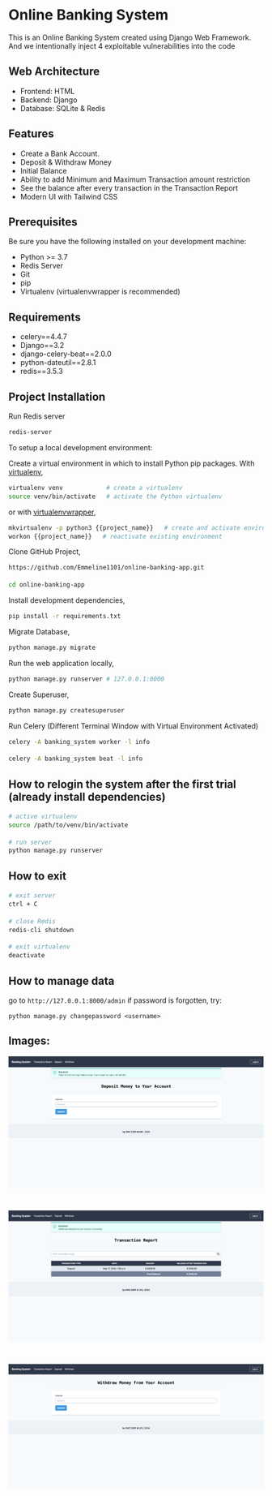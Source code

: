 # Online Banking System

This is an Online Banking System created using Django Web Framework. And we intentionally inject 4 exploitable vulnerabilities into the code

## Web Architecture
- Frontend:  HTML
- Backend:   Django
- Database:  SQLite & Redis
  
## Features
* Create a Bank Account.
* Deposit & Withdraw Money
* Initial Balance
* Ability to add Minimum and Maximum Transaction amount restriction
* See the balance after every transaction in the Transaction Report
* Modern UI with Tailwind CSS

## Prerequisites

Be sure you have the following installed on your development machine:

+ Python >= 3.7
+ Redis Server
+ Git
+ pip
+ Virtualenv (virtualenvwrapper is recommended)

## Requirements

+ celery==4.4.7
+ Django==3.2
+ django-celery-beat==2.0.0
+ python-dateutil==2.8.1
+ redis==3.5.3

## Project Installation

Run Redis server
```bash
redis-server
```

To setup a local development environment:

Create a virtual environment in which to install Python pip packages. With [virtualenv](https://pypi.python.org/pypi/virtualenv),
```bash
virtualenv venv            # create a virtualenv
source venv/bin/activate   # activate the Python virtualenv 
```

or with [virtualenvwrapper](http://virtualenvwrapper.readthedocs.org/en/latest/),
```bash
mkvirtualenv -p python3 {{project_name}}   # create and activate environment
workon {{project_name}}   # reactivate existing environment
```

Clone GitHub Project,
```bash
https://github.com/Emmeline1101/online-banking-app.git

cd online-banking-app
```

Install development dependencies,
```bash
pip install -r requirements.txt
```

Migrate Database,
```bash
python manage.py migrate
```

Run the web application locally,
```bash
python manage.py runserver # 127.0.0.1:8000
```

Create Superuser,
```bash
python manage.py createsuperuser
```

Run Celery
(Different Terminal Window with Virtual Environment Activated)
```bash
celery -A banking_system worker -l info

celery -A banking_system beat -l info
```
## How to relogin the system after the first trial (already install dependencies)
```bash
# active virtualenv
source /path/to/venv/bin/activate

# run server
python manage.py runserver

```

## How to exit
```bash
# exit server
ctrl + C

# close Redis
redis-cli shutdown

# exit virtualenv
deactivate

```
## How to manage data
go to `http://127.0.0.1:8000/admin`
if password is forgotten, try:
```shell
python manage.py changepassword <username>

```
## Images:
![Deposit-Page](https://github.com/Emmeline1101/online-banking-app/blob/main/img/Deposit-Page.png)
#
![Transaction-Report-Page](https://github.com/Emmeline1101/online-banking-app/blob/main/img/Transaction-Report-Page.png)
#
![Withdraw-Page](https://github.com/Emmeline1101/online-banking-app/blob/main/img/Withdraw-Page.png)


